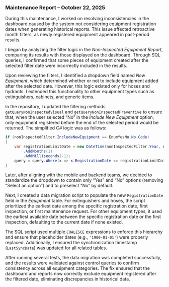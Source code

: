 ### **Maintenance Report – October 22, 2025**

During this maintenance, I worked on resolving inconsistencies in the dashboard caused by the system not considering equipment registration dates when generating historical reports. This issue affected retroactive month filters, as newly registered equipment appeared in past-period results.

I began by analyzing the filter logic in the *Non-Inspected Equipment Report*, comparing its results with those displayed on the dashboard. Through SQL queries, I confirmed that some pieces of equipment created after the selected filter date were incorrectly included in the results.

Upon reviewing the filters, I identified a dropdown field named *New Equipment*, which determined whether or not to include equipment added after the selected date. However, this logic existed only for hoses and hydrants. I extended this functionality to other equipment types such as extinguishers, cabinets, and generic items.

In the repository, I updated the filtering methods `getQueryNonInspectedVisual` and `getQueryNonInspectedPreventive` to ensure that, when the user selected “No” in the *Include New Equipment* option, only equipment registered before the end of the selected period would be returned. The simplified C# logic was as follows:

```csharp
if (nonInspectedFilter.IncludeNewEquipment == EnumYesNo.No.Code)
{
    var registrationLimitDate = new DateTime(nonInspectedFilter.Year, nonInspectedFilter.Month, 1)
        .AddMonths(1)
        .AddMilliseconds(-1);
    query = query.Where(x => x.RegistrationDate <= registrationLimitDate);
}
```

Later, after aligning with the mobile and backend teams, we decided to standardize the dropdown to contain only “Yes” and “No” options (removing “Select an option”) and to preselect “No” by default.

Next, I created a data migration script to populate the new `RegistrationDate` field in the *Equipment* table. For extinguishers and hoses, the script prioritized the earliest date among the specific registration date, first inspection, or first maintenance request. For other equipment types, it used the earliest available date between the specific registration date or the first inspection, defaulting to the current date if none existed.

The SQL script used multiple `COALESCE` expressions to enforce this hierarchy and ensure that placeholder dates (e.g., `'1900-01-01'`) were properly replaced. Additionally, I ensured the synchronization timestamp (`LastSyncDate`) was updated for all related tables.

After running several tests, the data migration was completed successfully, and the results were validated against control queries to confirm consistency across all equipment categories. The fix ensured that the dashboard and reports now correctly exclude equipment registered after the filtered date, eliminating discrepancies in historical data.
